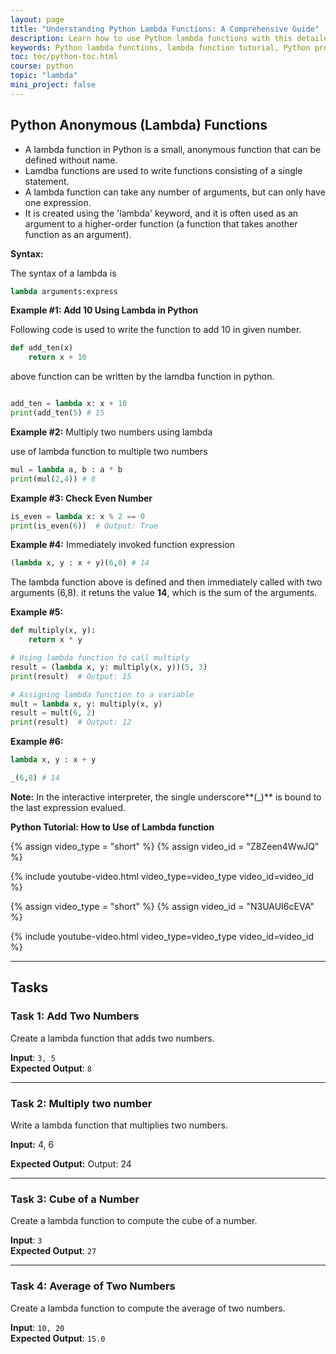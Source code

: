 ```yaml
---
layout: page
title: "Understanding Python Lambda Functions: A Comprehensive Guide"
description: Learn how to use Python lambda functions with this detailed guide. Discover syntax, examples, and use cases to enhance your programming skills.
keywords: Python lambda functions, lambda function tutorial, Python programming, lambda function examples, Python syntax, functional programming in Python
toc: toc/python-toc.html
course: python
topic: "lambda"
mini_project: false
---
```


## Python Anonymous (Lambda) Functions

- A lambda function in Python is a small, anonymous function that can be defined without name.
- Lamdba functions are used to write functions consisting of a single statement.
- A lambda function can take any number of arguments, but can only have one expression.
- It is created using the 'lambda' keyword, and it is often used as an argument to a higher-order function (a function that takes another function as an argument).

**Syntax:**

The syntax of a lambda is

```python
lambda arguments:express
```

**Example #1: Add 10 Using Lambda in Python**

Following code is used to write the function to add 10 in given number.

```python
def add_ten(x)
    return x + 10
```

above function can be written by the lamdba function in python.

```python

add_ten = lambda x: x + 10
print(add_ten(5) # 15

```

**Example #2:** Multiply two numbers using lambda

use of lambda function to multiple two numbers

```python
mul = lambda a, b : a * b
print(mul(2,4)) # 8
```

**Example #3: Check Even Number**

```python
is_even = lambda x: x % 2 == 0
print(is_even(6))  # Output: True
```

**Example #4:** Immediately invoked function expression

```python
(lambda x, y : x + y)(6,8) # 14
```

The lambda function above is defined and then immediately called with two arguments (6,8). it retuns the value **14**, which is the sum of the arguments.

**Example #5:**

```python
def multiply(x, y):
    return x * y

# Using lambda function to call multiply
result = (lambda x, y: multiply(x, y))(5, 3)
print(result)  # Output: 15

# Assigning lambda function to a variable
mult = lambda x, y: multiply(x, y)
result = mult(6, 2)
print(result)  # Output: 12
```

**Example #6:**

```python
lambda x, y : x + y

_(6,8) # 14
```

**Note:** In the interactive interpreter, the single underscore**(_)** is bound to the last expression evalued.

**Python Tutorial: How to Use of Lambda function**

{% assign video_type = "short" %}
{% assign video_id = "Z8Zeen4WwJQ" %}

{% include youtube-video.html video_type=video_type video_id=video_id %}

{% assign video_type = "short" %}
{% assign video_id = "N3UAUI6cEVA" %}

{% include youtube-video.html video_type=video_type video_id=video_id %}

---

## Tasks

### Task 1: Add Two Numbers
Create a lambda function that adds two numbers.  

**Input**: `3, 5`  
**Expected Output**: `8`  

---

### Task 2: Multiply two number
Write a lambda function that multiplies two numbers.

**Input:** 4, 6

**Expected Output:** Output: 24

---

### Task 3: Cube of a Number
Create a lambda function to compute the cube of a number.  

**Input**: `3`  
**Expected Output**: `27`  

---

### Task 4: Average of Two Numbers
Create a lambda function to compute the average of two numbers.  

**Input**: `10, 20`  
**Expected Output**: `15.0` 

